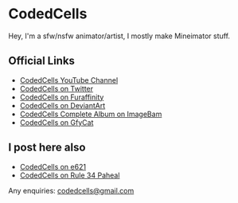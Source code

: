 # CodedCells
Hey, I'm a sfw/nsfw animator/artist, I mostly make Mineimator stuff.

## Official Links
- [CodedCells YouTube Channel](https://www.youtube.com/channel/UCQbgYep1Glq_kW8UpXRTIgw)
- [CodedCells on Twitter](https://twitter.com/codedcells)
- [CodedCells on Furaffinity](http://www.furaffinity.net/user/codedcells/)
- [CodedCells on DeviantArt](https://www.deviantart.com/codedcells)
- [CodedCells Complete Album on ImageBam](http://www.imagebam.com/gallery/gvdevn6a4xsgdbvckqqgzi0lqayyy82f)
- [CodedCells on GfyCat](gfycat.md)

## I post here also
- [CodedCells on e621](https://e621.net/post?tags=user:CodedCells)
- [CodedCells on Rule 34 Paheal](https://rule34.paheal.net/post/list/user_id=207342/1)

Any enquiries: codedcells@gmail.com
